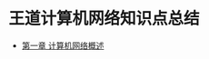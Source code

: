 # 王道计算机网络知识点总结
- [第一章 计算机网络概述](.%2F1.1.1%20%E8%AE%A1%E7%AE%97%E6%9C%BA%E7%BD%91%E7%BB%9C%E7%9A%84%E6%A6%82%E5%BF%B5%E3%80%81%E7%BB%84%E6%88%90%E3%80%81%E5%8A%9F%E8%83%BD%E5%92%8C%E5%88%86%E7%B1%BB.md)
